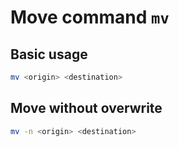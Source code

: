 # Move command `mv`

## Basic usage

```sh
mv <origin> <destination>
```


## Move without overwrite

```sh
mv -n <origin> <destination>
```

